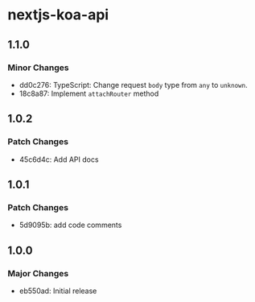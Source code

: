 # nextjs-koa-api

## 1.1.0

### Minor Changes

- dd0c276: TypeScript: Change request `body` type from `any` to `unknown`.
- 18c8a87: Implement `attachRouter` method

## 1.0.2

### Patch Changes

- 45c6d4c: Add API docs

## 1.0.1

### Patch Changes

- 5d9095b: add code comments

## 1.0.0

### Major Changes

- eb550ad: Initial release
